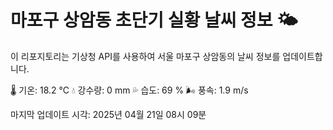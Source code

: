 
# 마포구 상암동 초단기 실황 날씨 정보 🌤️

이 리포지토리는 기상청 API를 사용하여 서울 마포구 상암동의 날씨 정보를 업데이트합니다. 

🌡️ 기온: 18.2 ℃
💧 강수량: 0 mm
💦 습도: 69 %
🌬️ 풍속: 1.9 m/s

마지막 업데이트 시각: 2025년 04월 21일 08시 09분    

